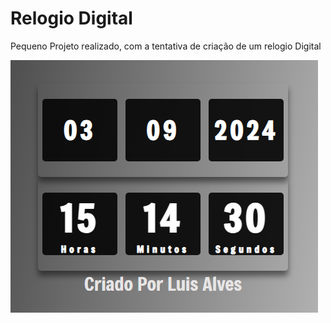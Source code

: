 # Relogio Digital

<p>Pequeno Projeto realizado, com a tentativa de criação de um relogio Digital</p>
<img src="Print-relogio-digital.png">
